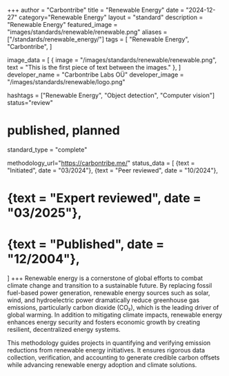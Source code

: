 +++
author = "Carbontribe"
title = "Renewable Energy"
date = "2024-12-27"
category="Renewable Energy"
layout = "standard"
description = "Renewable Energy"
featured_image = "images/standards/renewable/renewable.png"
aliases = ["/standards/renewable_energy/"]
tags = [
    "Renewable Energy",
    "Carbontribe",
]

image_data = [
  { image = "/images/standards/renewable/renewable.png", text = "This is the first piece of text between the images." },
]
developer_name = "Carbontribe Labs OÜ"
developer_image = "/images/standards/renewable/logo.png"

hashtags = ["Renewable Energy", "Object detection", "Computer vision"]
status="review"
# published, planned
standard_type = "complete"

methodology_url="https://carbontribe.me/"
status_data = [
  {text = "Initiated", date = "03/2024"},
  {text = "Peer reviewed", date = "10/2024"},
  # {text = "Expert reviewed", date = "03/2025"},
  # {text = "Published", date = "12/2004"},
]
+++
Renewable energy is a cornerstone of global efforts to combat climate change and transition to a sustainable future. By replacing fossil fuel-based power generation, renewable energy sources such as solar, wind, and hydroelectric power dramatically reduce greenhouse gas emissions, particularly carbon dioxide (CO₂), which is the leading driver of global warming. In addition to mitigating climate impacts, renewable energy enhances energy security and fosters economic growth by creating resilient, decentralized energy systems.

This methodology guides projects in quantifying and verifying emission reductions from renewable energy initiatives. It ensures rigorous data collection, verification, and accounting to generate credible carbon offsets while advancing renewable energy adoption and climate solutions.